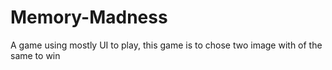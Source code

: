 # Memory-Madness
 A game using mostly UI to play, this game is to chose two image with of the same to win
